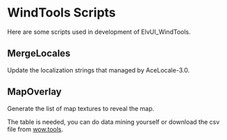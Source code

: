 # WindTools Scripts

Here are some scripts used in development of ElvUI_WindTools.


## MergeLocales

Update the localization strings that managed by AceLocale-3.0.

## MapOverlay

Generate the list of map textures to reveal the map.

The table is needed, you can do data mining yourself or download the csv file from [wow.tools](https://wow.tools/).